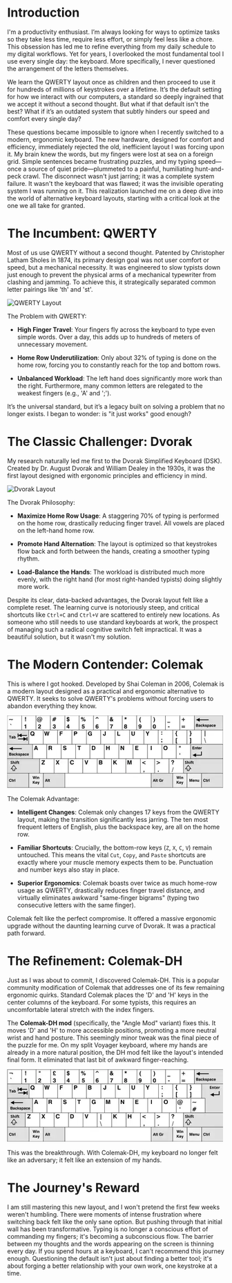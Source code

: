 # Introduction

I'm a productivity enthusiast. I’m always looking for ways to optimize tasks so they take less time, require less effort, or simply feel less like a chore. This obsession has led me to refine everything from my daily schedule to my digital workflows. Yet for years, I overlooked the most fundamental tool I use every single day: the keyboard. More specifically, I never questioned the arrangement of the letters themselves.

We learn the QWERTY layout once as children and then proceed to use it for hundreds of millions of keystrokes over a lifetime. It’s the default setting for how we interact with our computers, a standard so deeply ingrained that we accept it without a second thought. But what if that default isn't the best? What if it’s an outdated system that subtly hinders our speed and comfort every single day?

These questions became impossible to ignore when I recently switched to a modern, ergonomic keyboard. The new hardware, designed for comfort and efficiency, immediately rejected the old, inefficient layout I was forcing upon it. My brain knew the words, but my fingers were lost at sea on a foreign grid. Simple sentences became frustrating puzzles, and my typing speed—once a source of quiet pride—plummeted to a painful, humiliating hunt-and-peck crawl. The disconnect wasn't just jarring; it was a complete system failure. It wasn't the keyboard that was flawed; it was the invisible operating system I was running on it. This realization launched me on a deep dive into the world of alternative keyboard layouts, starting with a critical look at the one we all take for granted.

# The Incumbent: QWERTY

Most of us use QWERTY without a second thought. Patented by Christopher Latham Sholes in 1874, its primary design goal was not user comfort or speed, but a mechanical necessity. It was engineered to slow typists down just enough to prevent the physical arms of a mechanical typewriter from clashing and jamming. To achieve this, it strategically separated common letter pairings like 'th' and 'st'.

![QWERTY Layout](QWERTY.webp)

The Problem with QWERTY:

  - **High Finger Travel**: Your fingers fly across the keyboard to type even simple words. Over a day, this adds up to hundreds of meters of unnecessary movement.

  - **Home Row Underutilization**: Only about 32% of typing is done on the home row, forcing you to constantly reach for the top and bottom rows.

  - **Unbalanced Workload**: The left hand does significantly more work than the right. Furthermore, many common letters are relegated to the weakest fingers (e.g., 'A' and ';').

It’s the universal standard, but it’s a legacy built on solving a problem that no longer exists. I began to wonder: is "it just works" good enough?

# The Classic Challenger: Dvorak

My research naturally led me first to the Dvorak Simplified Keyboard (DSK). Created by Dr. August Dvorak and William Dealey in the 1930s, it was the first layout designed with ergonomic principles and efficiency in mind.

![Dvorak Layout](dvorak.webp)

The Dvorak Philosophy:

  - **Maximize Home Row Usage**: A staggering 70% of typing is performed on the home row, drastically reducing finger travel. All vowels are placed on the left-hand home row.

  - **Promote Hand Alternation**: The layout is optimized so that keystrokes flow back and forth between the hands, creating a smoother typing rhythm.

  - **Load-Balance the Hands**: The workload is distributed much more evenly, with the right hand (for most right-handed typists) doing slightly more work.

Despite its clear, data-backed advantages, the Dvorak layout felt like a complete reset. The learning curve is notoriously steep, and critical shortcuts like `Ctrl+C` and `Ctrl+V` are scattered to entirely new locations. As someone who still needs to use standard keyboards at work, the prospect of managing such a radical cognitive switch felt impractical. It was a beautiful solution, but it wasn't my solution.

# The Modern Contender: Colemak
This is where I got hooked. Developed by Shai Coleman in 2006, Colemak is a modern layout designed as a practical and ergonomic alternative to QWERTY. It seeks to solve QWERTY's problems without forcing users to abandon everything they know.

![Colemak Layout](colemak.webp)

The Colemak Advantage:

  - **Intelligent Changes**: Colemak only changes 17 keys from the QWERTY layout, making the transition significantly less jarring. The ten most frequent letters of English, plus the backspace key, are all on the home row.

  - **Familiar Shortcuts**: Crucially, the bottom-row keys (`Z`, `X`, `C`, `V`) remain untouched. This means the vital `Cut`, `Copy`, and `Paste` shortcuts are exactly where your muscle memory expects them to be. Punctuation and number keys also stay in place.

  - **Superior Ergonomics**: Colemak boasts over twice as much home-row usage as QWERTY, drastically reduces finger travel distance, and virtually eliminates awkward "same-finger bigrams" (typing two consecutive letters with the same finger).

Colemak felt like the perfect compromise. It offered a massive ergonomic upgrade without the daunting learning curve of Dvorak. It was a practical path forward.

# The Refinement: Colemak-DH

Just as I was about to commit, I discovered Colemak-DH. This is a popular community modification of Colemak that addresses one of its few remaining ergonomic quirks. Standard Colemak places the 'D' and 'H' keys in the center columns of the keyboard. For some typists, this requires an uncomfortable lateral stretch with the index fingers.

The **Colemak-DH mod** (specifically, the "Angle Mod" variant) fixes this. It moves 'D' and 'H' to more accessible positions, promoting a more neutral wrist and hand posture. This seemingly minor tweak was the final piece of the puzzle for me. On my split Voyager keyboard, where my hands are already in a more natural position, the DH mod felt like the layout's intended final form. It eliminated that last bit of awkward finger-reaching.

![Colemak-DH Layout](colemak-dh.webp)

This was the breakthrough. With Colemak-DH, my keyboard no longer felt like an adversary; it felt like an extension of my hands.

# The Journey's Reward

I am still mastering this new layout, and I won't pretend the first few weeks weren't humbling. There were moments of intense frustration where switching back felt like the only sane option. But pushing through that initial wall has been transformative. Typing is no longer a conscious effort of commanding my fingers; it's becoming a subconscious flow. The barrier between my thoughts and the words appearing on the screen is thinning every day. If you spend hours at a keyboard, I can't recommend this journey enough. Questioning the default isn't just about finding a better tool; it's about forging a better relationship with your own work, one keystroke at a time.
